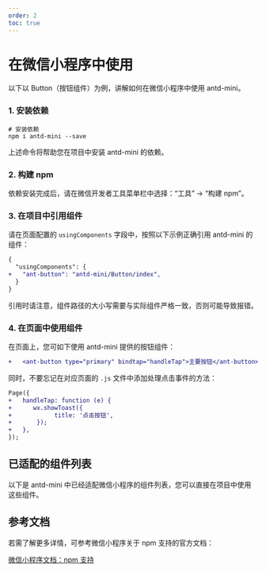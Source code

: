 ```yaml
---
order: 2
toc: true
---
```


# 在微信小程序中使用

以下以 Button（按钮组件）为例，讲解如何在微信小程序中使用 antd-mini。

### 1. 安装依赖

```shell
# 安装依赖
npm i antd-mini --save
```

上述命令将帮助您在项目中安装 antd-mini 的依赖。

### 2. 构建 npm

依赖安装完成后，请在微信开发者工具菜单栏中选择：“工具” -> “构建 npm”。

### 3. 在项目中引用组件

请在页面配置的 `usingComponents` 字段中，按照以下示例正确引用 antd-mini 的组件：

```diff
{
  "usingComponents": {
+   "ant-button": "antd-mini/Button/index",
  }
}
```

引用时请注意，组件路径的大小写需要与实际组件严格一致，否则可能导致报错。

### 4. 在页面中使用组件

在页面上，您可如下使用 antd-mini 提供的按钮组件：

```diff
+   <ant-button type="primary" bindtap="handleTap">主要按钮</ant-button>
```

同时，不要忘记在对应页面的 `.js` 文件中添加处理点击事件的方法：

```diff
Page({
+   handleTap: function (e) {
+      wx.showToast({
+            title: '点击按钮',
+       });
+   },
});
```

## 已适配的组件列表

以下是 antd-mini 中已经适配微信小程序的组件列表，您可以直接在项目中使用这些组件。

<code src="../components/wechat-component.tsx" inline="true"></code>

## 参考文档

若需了解更多详情，可参考微信小程序关于 npm 支持的官方文档：

[微信小程序文档：npm 支持](https://developers.weixin.qq.com/miniprogram/dev/devtools/npm.html)

